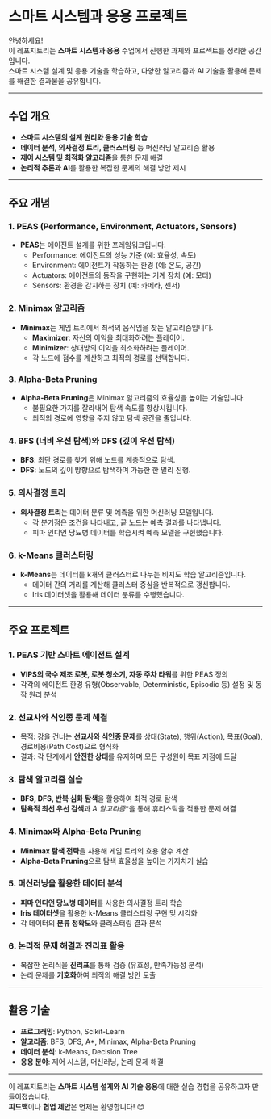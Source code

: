 # 스마트 시스템과 응용 프로젝트

안녕하세요!  
이 레포지토리는 **스마트 시스템과 응용** 수업에서 진행한 과제와 프로젝트를 정리한 공간입니다.  
스마트 시스템 설계 및 응용 기술을 학습하고, 다양한 알고리즘과 AI 기술을 활용해 문제를 해결한 결과물을 공유합니다.

---

## 수업 개요
- **스마트 시스템의 설계 원리와 응용 기술 학습**
- **데이터 분석, 의사결정 트리, 클러스터링** 등 머신러닝 알고리즘 활용
- **제어 시스템 및 최적화 알고리즘**을 통한 문제 해결
- **논리적 추론과 AI**를 활용한 복잡한 문제의 해결 방안 제시

---

## 주요 개념
### 1. PEAS (Performance, Environment, Actuators, Sensors)
- **PEAS**는 에이전트 설계를 위한 프레임워크입니다.
  - Performance: 에이전트의 성능 기준 (예: 효율성, 속도)
  - Environment: 에이전트가 작동하는 환경 (예: 온도, 공간)
  - Actuators: 에이전트의 동작을 구현하는 기계 장치 (예: 모터)
  - Sensors: 환경을 감지하는 장치 (예: 카메라, 센서)

### 2. Minimax 알고리즘
- **Minimax**는 게임 트리에서 최적의 움직임을 찾는 알고리즘입니다.
  - **Maximizer**: 자신의 이익을 최대화하려는 플레이어.
  - **Minimizer**: 상대방의 이익을 최소화하려는 플레이어.
  - 각 노드에 점수를 계산하고 최적의 경로를 선택합니다.

### 3. Alpha-Beta Pruning
- **Alpha-Beta Pruning**은 Minimax 알고리즘의 효율성을 높이는 기술입니다.
  - 불필요한 가지를 잘라내어 탐색 속도를 향상시킵니다.
  - 최적의 경로에 영향을 주지 않고 탐색 공간을 줄입니다.

### 4. BFS (너비 우선 탐색)와 DFS (깊이 우선 탐색)
- **BFS**: 최단 경로를 찾기 위해 노드를 계층적으로 탐색.
- **DFS**: 노드의 깊이 방향으로 탐색하며 가능한 한 멀리 진행.

### 5. 의사결정 트리
- **의사결정 트리**는 데이터 분류 및 예측을 위한 머신러닝 모델입니다.
  - 각 분기점은 조건을 나타내고, 끝 노드는 예측 결과를 나타냅니다.
  - 피마 인디언 당뇨병 데이터를 학습시켜 예측 모델을 구현했습니다.

### 6. k-Means 클러스터링
- **k-Means**는 데이터를 k개의 클러스터로 나누는 비지도 학습 알고리즘입니다.
  - 데이터 간의 거리를 계산해 클러스터 중심을 반복적으로 갱신합니다.
  - Iris 데이터셋을 활용해 데이터 분류를 수행했습니다.

---

## 주요 프로젝트
### 1. PEAS 기반 스마트 에이전트 설계
- **VIPS의 국수 제조 로봇, 로봇 청소기, 자동 주차 타워**를 위한 PEAS 정의
- 각각의 에이전트 환경 유형(Observable, Deterministic, Episodic 등) 설정 및 동작 원리 분석

### 2. 선교사와 식인종 문제 해결
- 목적: 강을 건너는 **선교사와 식인종 문제**를 상태(State), 행위(Action), 목표(Goal), 경로비용(Path Cost)으로 형식화
- 결과: 각 단계에서 **안전한 상태**를 유지하며 모든 구성원이 목표 지점에 도달

### 3. 탐색 알고리즘 실습
- **BFS, DFS, 반복 심화 탐색**을 활용하여 최적 경로 탐색
- **탐욕적 최선 우선 검색**과 **A* 알고리즘**을 통해 휴리스틱을 적용한 문제 해결

### 4. Minimax와 Alpha-Beta Pruning
- **Minimax 탐색 전략**을 사용해 게임 트리의 효용 함수 계산
- **Alpha-Beta Pruning**으로 탐색 효율성을 높이는 가지치기 실습

### 5. 머신러닝을 활용한 데이터 분석
- **피마 인디언 당뇨병 데이터**를 사용한 의사결정 트리 학습
- **Iris 데이터셋**을 활용한 k-Means 클러스터링 구현 및 시각화
- 각 데이터의 **분류 정확도**와 클러스터링 결과 분석

### 6. 논리적 문제 해결과 진리표 활용
- 복잡한 논리식을 **진리표**를 통해 검증 (유효성, 만족가능성 분석)
- 논리 문제를 **기호화**하여 최적의 해결 방안 도출

---

## 활용 기술
- **프로그래밍**: Python, Scikit-Learn
- **알고리즘**: BFS, DFS, A*, Minimax, Alpha-Beta Pruning
- **데이터 분석**: k-Means, Decision Tree
- **응용 분야**: 제어 시스템, 머신러닝, 논리 문제 해결

---

이 레포지토리는 **스마트 시스템 설계와 AI 기술 응용**에 대한 실습 경험을 공유하고자 만들어졌습니다.  
**피드백**이나 **협업 제안**은 언제든 환영합니다! 😊
